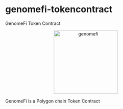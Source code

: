 # genomefi-tokencontract
GenomeFi Token Contract

<p align="center">
  <img src="assets/logo/genomefi.png" width="200" alt="genomefi" />
</p>

GenomeFi is a Polygon chain Token Contract
